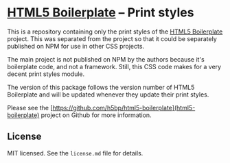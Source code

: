 # [HTML5 Boilerplate](http://html5boilerplate.com) – Print styles

This is a repository containing only the print styles of the
[HTML5 Boilerplate](http://html5boilerplate.com) project. This was separated
from the project so that it could be separately published on NPM for use
in other CSS projects.

The main project is not published on NPM by the authors because it's
boilerplate code, and not a framework. Still, this CSS code makes for
a very decent print styles module.

The version of this package follows the version number of HTML5 Boilerplate
and will be updated whenever they update their print styles.

Please see the [https://github.com/h5bp/html5-boilerplate](html5-boilerplate)
project on Github for more information.

## License

MIT licensed. See the `license.md` file for details.
